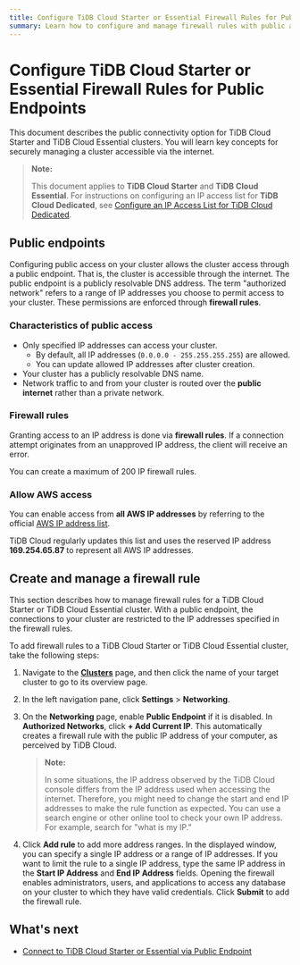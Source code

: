 ```yaml
---
title: Configure TiDB Cloud Starter or Essential Firewall Rules for Public Endpoints 
summary: Learn how to configure and manage firewall rules with public access to your TiDB Cloud Starter or TiDB Cloud Essential cluster securely.
---
```


# Configure TiDB Cloud Starter or Essential Firewall Rules for Public Endpoints

This document describes the public connectivity option for TiDB Cloud Starter and TiDB Cloud Essential clusters. You will learn key concepts for securely managing a cluster accessible via the internet.

> **Note:**
>
> This document applies to **TiDB Cloud Starter** and **TiDB Cloud Essential**. For instructions on configuring an IP access list for **TiDB Cloud Dedicated**, see [Configure an IP Access List for TiDB Cloud Dedicated](/tidb-cloud/configure-ip-access-list.md).

## Public endpoints

Configuring public access on your cluster allows the cluster access through a public endpoint. That is, the cluster is accessible through the internet. The public endpoint is a publicly resolvable DNS address. The term "authorized network" refers to a range of IP addresses you choose to permit access to your cluster. These permissions are enforced through **firewall rules**.

### Characteristics of public access

- Only specified IP addresses can access your cluster.  
    - By default, all IP addresses (`0.0.0.0 - 255.255.255.255`) are allowed.  
    - You can update allowed IP addresses after cluster creation.  
- Your cluster has a publicly resolvable DNS name.  
- Network traffic to and from your cluster is routed over the **public internet** rather than a private network.

### Firewall rules

Granting access to an IP address is done via **firewall rules**. If a connection attempt originates from an unapproved IP address, the client will receive an error.

You can create a maximum of 200 IP firewall rules.

### Allow AWS access

You can enable access from **all AWS IP addresses** by referring to the official [AWS IP address list](https://docs.aws.amazon.com/vpc/latest/userguide/aws-ip-ranges.html).  

TiDB Cloud regularly updates this list and uses the reserved IP address **169.254.65.87** to represent all AWS IP addresses.

## Create and manage a firewall rule

This section describes how to manage firewall rules for a TiDB Cloud Starter or TiDB Cloud Essential cluster. With a public endpoint, the connections to your cluster are restricted to the IP addresses specified in the firewall rules.

To add firewall rules to a TiDB Cloud Starter or TiDB Cloud Essential cluster, take the following steps:

1. Navigate to the [**Clusters**](https://tidbcloud.com/project/clusters) page, and then click the name of your target cluster to go to its overview page.

2. In the left navigation pane, click **Settings** > **Networking**.

3. On the **Networking** page, enable **Public Endpoint** if it is disabled. In **Authorized Networks**, click **+ Add Current IP**. This automatically creates a firewall rule with the public IP address of your computer, as perceived by TiDB Cloud.

    > **Note:**
    >
    > In some situations, the IP address observed by the TiDB Cloud console differs from the IP address used when accessing the internet. Therefore, you might need to change the start and end IP addresses to make the rule function as expected. You can use a search engine or other online tool to check your own IP address. For example, search for "what is my IP."

4. Click **Add rule** to add more address ranges. In the displayed window, you can specify a single IP address or a range of IP addresses. If you want to limit the rule to a single IP address, type the same IP address in the **Start IP Address** and **End IP Address** fields. Opening the firewall enables administrators, users, and applications to access any database on your cluster to which they have valid credentials. Click **Submit** to add the firewall rule.

## What's next

- [Connect to TiDB Cloud Starter or Essential via Public Endpoint](/tidb-cloud/connect-via-standard-connection-serverless.md)
